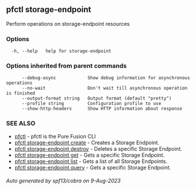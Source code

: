## pfctl storage-endpoint

Perform operations on storage-endpoint resources

### Options

```
  -h, --help   help for storage-endpoint
```

### Options inherited from parent commands

```
      --debug-async            Show debug information for asynchronous operations
      --no-wait                Don't wait till asynchronous operation is finished
      --output-format string   Output format (default "pretty")
      --profile string         Configuration profile to use
      --show-http-headers      Show HTTP information about response
```

### SEE ALSO

* [pfctl](pfctl.md)	 - pfctl is the Pure Fusion CLI
* [pfctl storage-endpoint create](pfctl_storage-endpoint_create.md)	 - Creates a Storage Endpoint.
* [pfctl storage-endpoint destroy](pfctl_storage-endpoint_destroy.md)	 - Deletes a specific Storage Endpoint.
* [pfctl storage-endpoint get](pfctl_storage-endpoint_get.md)	 - Gets a specific Storage Endpoint.
* [pfctl storage-endpoint list](pfctl_storage-endpoint_list.md)	 - Gets a list of all Storage Endpoints.
* [pfctl storage-endpoint query](pfctl_storage-endpoint_query.md)	 - Gets a specific Storage Endpoint.

###### Auto generated by spf13/cobra on 9-Aug-2023
